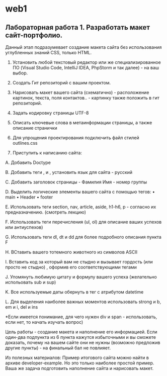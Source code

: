 # web1
## Лабораторная работа 1. Разработать макет сайт-портфолио.

Данный этап подразумевает создание макета сайта без использования углубленных знаний
CSS, только HTML.

1) Установить любой текстовый редактор или же специализированное ПО (Visual Studio
Code, IntelliJ IDEA, PhpStorm и так далее) - на ваш выбор.

2) Создать Гит репозиторий с вашим проектом.

3) Нарисовать макет вашего сайта (схематично) - расположение картинок, текста, поля
контактов.. - картинку также положить в гит репозиторий.

4) Задать кодировку страницы UTF-8

5) Описать ключевые слова в метаинформации страницы, а также описание странички

6) Для упрощения проектирования подключить файл стилей outlines.css

6) Приступить к написанию сайта:

A. Добавить Doctype

B. Добавить теги <html>, <head> и <body>, установить язык для сайта - русский
  
C. Добавить заголовок страницы - Фамилия Имя - номер группы

D. Выделить логические элементы вашего сайта с помощью тегов:
• main
• Header
• footer

E. Использовать теги section, nav, article, aside, h1-h6, p - согласно их предназначению.
(смотреть лекцию)

F. Использовать теги перечисления (ul, ol) для описание ваших успехов или
антиуспехов)

G. Использовать теги dl, dt и dd для более подробного описания пункта F

H. ВСтавить вашего тотемного животного из символов ASCII

I. Вставить код за который вам не стыдно и вызывает гордость (или просто не стыдно)
, оформив его соответствующими тегами

J. Упомянуть любимую цитату и формулу вашего успеха (желательно испольовать sub
и sup)

K. Все используемые даты обернуть в тег <time> с атрибутом datetime
  
L. Для выделения наиболее важных моментов использовать strong и b, em и i, del и ins

*Если имеется понимание, для чего нужен div и span - использовать, если нет, то начать
изучать вопрос)

Цель работы - создание макета и наполнение его информацией. Если один-два подпункта
из 6 пункта кажутся избыточными и вы сможете доказать, почему на вашем сайте они не
нужны (возможно предложив другие пункты) - на финальный бал не повлияет.

Из полезных материалов:
Пример итогового сайта можно найти в архиве developer-example. Но это только наиболее
простой пример. Ваша же задача подготовить наполнение сайта и нарисовать макет.
